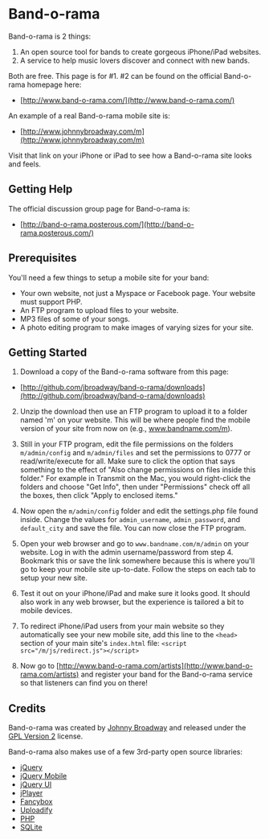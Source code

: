 # Band-o-rama

Band-o-rama is 2 things:

1. An open source tool for bands to create gorgeous iPhone/iPad websites.
2. A service to help music lovers discover and connect with new bands.

Both are free. This page is for #1. #2 can be found on the official
Band-o-rama homepage here:

* [http://www.band-o-rama.com/](http://www.band-o-rama.com/)

An example of a real Band-o-rama mobile site is:

* [http://www.johnnybroadway.com/m](http://www.johnnybroadway.com/m)

Visit that link on your iPhone or iPad to see how a Band-o-rama site
looks and feels.

## Getting Help

The official discussion group page for Band-o-rama is:

* [http://band-o-rama.posterous.com/](http://band-o-rama.posterous.com/)

## Prerequisites

You'll need a few things to setup a mobile site for your band:

* Your own website, not just a Myspace or Facebook page. Your website
  must support PHP.
* An FTP program to upload files to your website.
* MP3 files of some of your songs.
* A photo editing program to make images of varying sizes for your site.

## Getting Started

1. Download a copy of the Band-o-rama software from this page:

* [http://github.com/jbroadway/band-o-rama/downloads](http://github.com/jbroadway/band-o-rama/downloads)

2. Unzip the download then use an FTP program to upload it to a folder
named 'm' on your website. This will be where people find the mobile
version of your site from now on (e.g., www.bandname.com/m).

3. Still in your FTP program, edit the file permissions on the folders
`m/admin/config` and `m/admin/files` and set the permissions to 0777 or
read/write/execute for all. Make sure to click the option that says
something to the effect of "Also change permissions on files inside this
folder." For example in Transmit on the Mac, you would right-click the folders and
choose "Get Info", then under "Permissions" check off all the boxes, then
click "Apply to enclosed items."

4. Now open the `m/admin/config` folder and edit the settings.php file
found inside. Change the values for `admin_username`, `admin_password`,
and `default_city` and save the file. You can now close the FTP program.

5. Open your web browser and go to `www.bandname.com/m/admin` on your
website. Log in with the admin username/password from step 4. Bookmark
this or save the link somewhere because this is where you'll go to keep
your mobile site up-to-date. Follow the steps on each tab to setup your
new site.

6. Test it out on your iPhone/iPad and make sure it looks good. It should
also work in any web browser, but the experience is tailored a bit to
mobile devices.

7. To redirect iPhone/iPad users from your main website so they automatically
see your new mobile site, add this line to the `<head>` section of your
main site's `index.html` file: `<script src="/m/js/redirect.js"></script>`

8. Now go to [http://www.band-o-rama.com/artists](http://www.band-o-rama.com/artists) and register your band
for the Band-o-rama service so that listeners can find you on there!

## Credits

Band-o-rama was created by [Johnny Broadway](http://www.johnnybroadway.com/)
and released under the [GPL Version 2](http://opensource.org/licenses/gpl-2.0.php)
license.

Band-o-rama also makes use of a few 3rd-party open source libraries:

* [jQuery](http://jquery.com/)
* [jQuery Mobile](http://jquerymobile.com/)
* [jQuery UI](http://jqueryui.com/)
* [jPlayer](http://happyworm.com/jquery/jplayer/)
* [Fancybox](http://fancybox.net/)
* [Uploadify](http://www.uploadify.com/)
* [PHP](http://php.net/)
* [SQLite](http://www.sqlite.org/)
